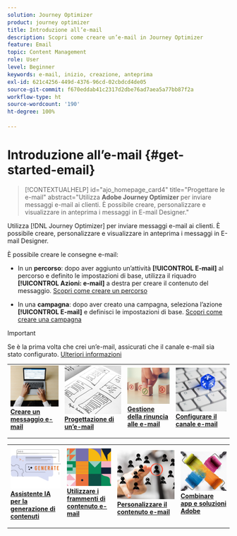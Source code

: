 ```yaml
---
solution: Journey Optimizer
product: journey optimizer
title: Introduzione all’e-mail
description: Scopri come creare un’e-mail in Journey Optimizer
feature: Email
topic: Content Management
role: User
level: Beginner
keywords: e-mail, inizio, creazione, anteprima
exl-id: 621c4256-449d-4376-96cd-02cbdcd4de05
source-git-commit: f670eddab41c2317d2dbe76ad7aea5a77bb87f2a
workflow-type: ht
source-wordcount: '190'
ht-degree: 100%

---
```


# Introduzione all’e-mail {#get-started-email}

>[!CONTEXTUALHELP]
>id="ajo_homepage_card4"
>title="Progettare le e-mail"
>abstract="Utilizza **Adobe Journey Optimizer** per inviare messaggi e-mail ai clienti. È possibile creare, personalizzare e visualizzare in anteprima i messaggi in E-mail Designer."

Utilizza [!DNL Journey Optimizer] per inviare messaggi e-mail ai clienti. È possibile creare, personalizzare e visualizzare in anteprima i messaggi in E-mail Designer.

È possibile creare le consegne e-mail:

* In un **percorso**: dopo aver aggiunto un’attività **[!UICONTROL E-mail]** al percorso e definito le impostazioni di base, utilizza il riquadro **[!UICONTROL Azioni: e-mail]** a destra per creare il contenuto del messaggio. [Scopri come creare un percorso](../building-journeys/journey-gs.md)

* In una **campagna**: dopo aver creato una campagna, seleziona l’azione **[!UICONTROL E-mail]** e definisci le impostazioni di base. [Scopri come creare una campagna](../campaigns/create-campaign.md#configure)


>[!IMPORTANT]
>
>Se è la prima volta che crei un’e-mail, assicurati che il canale e-mail sia stato configurato. [Ulteriori informazioni](email-settings.md)

<table style="table-layout:fixed"><tr style="border: 0;">
<td>
<a href="create-email.md">
<img alt="Creare" src="../assets/do-not-localize/email-create.jpeg">
</a>
<div><a href="create-email.md"><strong>Creare un messaggio e-mail</strong>
</div>
<p>
</td>
<td>
<a href="get-started-email-design.md">
<img alt="Progettazione" src="../assets/do-not-localize/email-design.jpg">
</a>
<div>
<a href="get-started-email-design.md"><strong>Progettazione di un’e-mail</strong></a>
</div>
<p></td>
<td>
<a href="email-opt-out.md">
<img alt="Rinuncia" src="../assets/do-not-localize/email-opt-out.jpg">
</a>
<div>
<a href="email-opt-out.md"><strong>Gestione della rinuncia alle e-mail</strong></a>
</div>
<p>
</td>
<td>
<a href="email-settings.md">
<img alt="Configurare" src="../assets/do-not-localize/email-config.jpg">
</a>
<div>
<a href="email-settings.md"><strong>Configurare il canale e-mail</strong></a>
</div>
<p>
</td>
</tr></table>

<table style="table-layout:fixed"><tr style="border: 0;">
<td>
<a href="../content-management/generative-email.md">
<img alt="Assistente IA" src="../assets/do-not-localize/email-generate.jpg">
</a>
<div><a href="../content-management/generative-email.md"><strong>Assistente IA per la generazione di contenuti</strong>
</div>
<p>
</td>
<td>
<a href="../content-management/fragments.md">
<img alt="Frammenti di contenuto" src="../assets/do-not-localize/patterns.jpg">
</a>
<div>
<a href="../content-management/fragments.md"><strong>Utilizzare i frammenti di contenuto e-mail</strong></a>
</div>
<p></td>
<td>
<a href="../personalization/personalize.md">
<img alt="Personalizzare il contenuto" src="../assets/do-not-localize/personalize.jpg">
</a>
<div>
<a href="../personalization/personalize.md"><strong>Personalizzare il contenuto e-mail</strong></a>
</div>
<p>
</td>
<td>
<a href="../integrations/assets.md">
<img alt="Combinare le soluzioni" src="../assets/do-not-localize/colors.jpeg">
</a>
<div>
<a href="../integrations/assets.md"><strong>Combinare app e soluzioni Adobe</strong></a>
</div>
<p>
</td>
</tr></table>
